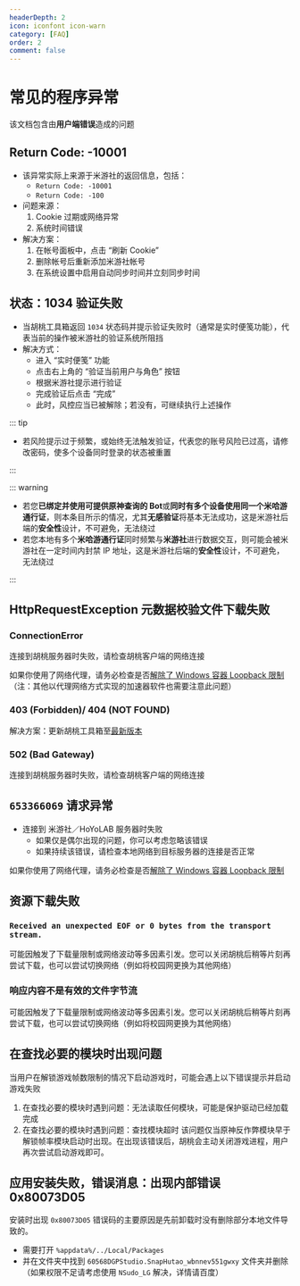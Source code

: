 ```yaml
---
headerDepth: 2
icon: iconfont icon-warn
category: [FAQ]
order: 2
comment: false
---
```


# 常见的程序异常

该文档包含由**用户端错误**造成的问题

## Return Code: -10001

- 该异常实际上来源于米游社的返回信息，包括：
  - `Return Code: -10001`
  - `Return Code: -100`
- 问题来源：
  1. Cookie 过期或网络异常
  2. 系统时间错误
- 解决方案：
  1. 在帐号面板中，点击 “刷新 Cookie”
  2. 删除帐号后重新添加米游社帐号
  3. 在系统设置中启用自动同步时间并立刻同步时间

## 状态：1034 验证失败

- 当胡桃工具箱返回 `1034` 状态码并提示验证失败时（通常是实时便笺功能），代表当前的操作被米游社的验证系统所阻挡
- 解决方式：
  - 进入 “实时便笺” 功能
  - 点击右上角的 “验证当前用户与角色” 按钮
  - 根据米游社提示进行验证
  - 完成验证后点击 “完成”
  - 此时，风控应当已被解除；若没有，可继续执行上述操作

::: tip

- 若风险提示过于频繁，或始终无法触发验证，代表您的账号风险已过高，请修改密码，使多个设备同时登录的状态被重置

:::

::: warning

- 若您**已绑定并使用可提供原神查询的 Bot**或**同时有多个设备使用同一个米哈游通行证**，则本条目所示的情况，尤其**无感验证**将基本无法成功，这是米游社后端的**安全性**设计，不可避免，无法绕过
- 若您本地有多个**米哈游通行证**同时频繁与**米游社**进行数据交互，则可能会被米游社在一定时间内封禁 IP 地址，这是米游社后端的**安全性**设计，不可避免，无法绕过

:::

## HttpRequestException 元数据校验文件下载失败

### ConnectionError

连接到胡桃服务器时失败，请检查胡桃客户端的网络连接

如果你使用了网络代理，请务必检查是否[解除了 Windows 容器 Loopback 限制](FAQ.md#如何通过网络代理使用胡桃工具箱)（注：其他以代理网络方式实现的加速器软件也需要注意此问题）

### 403 (Forbidden)/ 404 (NOT FOUND)

解决方案：更新胡桃工具箱至[最新版本](../quick-start.md#全新安装)

### 502 (Bad Gateway)

连接到胡桃服务器时失败，请检查胡桃客户端的网络连接

## `653366069` 请求异常

- 连接到 米游社／HoYoLAB 服务器时失败
  - 如果仅是偶尔出现的问题，你可以考虑忽略该错误
  - 如果持续该错误，请检查本地网络到目标服务器的连接是否正常

如果你使用了网络代理，请务必检查是否[解除了 Windows 容器 Loopback 限制](FAQ.md#如何通过网络代理使用胡桃工具箱)

## 资源下载失败

### `Received an unexpected EOF or 0 bytes from the transport stream.`

可能因触发了下载量限制或网络波动等多因素引发。您可以关闭胡桃后稍等片刻再尝试下载，也可以尝试切换网络（例如将校园网更换为其他网络）

### 响应内容不是有效的文件字节流

可能因触发了下载量限制或网络波动等多因素引发。您可以关闭胡桃后稍等片刻再尝试下载，也可以尝试切换网络（例如将校园网更换为其他网络）

## 在查找必要的模块时出现问题

当用户在解锁游戏帧数限制的情况下启动游戏时，可能会遇上以下错误提示并启动游戏失败

1. 在查找必要的模块时遇到问题：无法读取任何模块，可能是保护驱动已经加载完成
2. 在查找必要的模块时遇到问题：查找模块超时
   该问题仅当原神反作弊模块早于解锁帧率模块启动时出现。在出现该错误后，胡桃会主动关闭游戏进程，用户再次尝试启动游戏即可。

## 应用安装失败，错误消息：出现内部错误 0x80073D05

安装时出现 `0x80073D05` 错误码的主要原因是先前卸载时没有删除部分本地文件导致的。

- 需要打开 `%appdata%/../Local/Packages`
- 并在文件夹中找到 `60568DGPStudio.SnapHutao_wbnnev551gwxy` 文件夹并删除（如果权限不足请考虑使用 `NSudo_LG` 解决，详情请百度）
